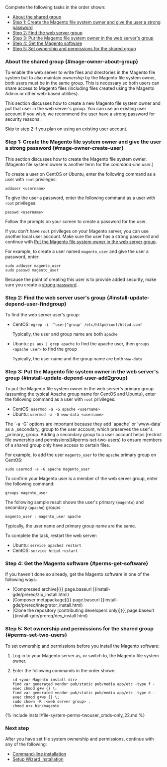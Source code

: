 Complete the following tasks in the order shown:

*	[About the shared group](#mage-owner-about-group)
*	[Step 1: Create the Magento file system owner and give the user a strong password](#mage-owner-create-user)
*	[Step 2: Find the web server group](#install-update-depend-user-findgroup)
*	[Step 3: Put the Magento file system owner in the web server's group](#install-update-depend-user-add2group)
*	[Step 4: Get the Magento software](#perms-get-software)
*	[Step 5: Set ownership and permissions for the shared group](#perms-set-two-users)

### About the shared group {#mage-owner-about-group}
To enable the web server to write files and directories in the Magento file system but to also maintain *ownership* by the Magento file system owner, both users must be in the same group. This is necessary so both users can share access to Magento files (including files created using the Magento Admin or other web-based utilities).

This section discusses how to create a new Magento file system owner and put that user in the web server's group. You can use an existing user account if you wish; we recommend the user have a strong password for security reasons.

<div class="bs-callout bs-callout-info">
	Skip to <a href="#install-update-depend-user-findgroup">step 2</a> if you plan on using an existing user account.
</div>

### Step 1: Create the Magento file system owner and give the user a strong password {#mage-owner-create-user}
This section discusses how to create the Magento file system owner. (Magento file system owner is another term for the *command-line user*.)

To create a user on CentOS or Ubuntu, enter the following command as a user with `root` privileges:

	adduser <username>

To give the user a password, enter the following command as a user with `root` privileges:

	passwd <username>

Follow the prompts on your screen to create a password for the user.

<div class="bs-callout bs-callout-warning">
    <p>If you don't have <code>root</code> privileges on your Magento server, you can use another local user account. Make sure the user has a strong password and continue with <a href="#install-update-depend-user-add2group">Put the Magento file system owner in the web server group</a>.</p>
</div>

For example, to create a user named `magento_user` and give the user a password, enter:

	sudo adduser magento_user
	sudo passwd magento_user

<div class="bs-callout bs-callout-warning">
    <p>Because the point of creating this user is to provide added security, make sure you create a <a href="https://en.wikipedia.org/wiki/Password_strength" target="&#95;blank">strong password</a>.</p>
</div>

### Step 2: Find the web server user's group {#install-update-depend-user-findgroup}
To find the web server user's group:

*	CentOS: `egrep -i '^user|^group' /etc/httpd/conf/httpd.conf`

	Typically, the user and group name are both `apache`
*	Ubuntu: `ps aux | grep apache` to find the apache user, then `groups <apache user>` to find the group

	Typically, the user name and the group name are both `www-data`

### Step 3: Put the Magento file system owner in the web server's group {#install-update-depend-user-add2group}
To put the Magento file system owner in the web server's primary group (assuming the typical Apache group name for CentOS and Ubuntu), enter the following command as a user with `root` privileges:

*	CentOS: `usermod -a -G apache <username>`
*	Ubuntu: `usermod -a -G www-data <username>`

<div class="bs-callout bs-callout-info" id="info" markdown="1">
The `-a -G` options are important because they add `apache` or `www-data` as a _secondary_ group to the user account, which preserves the user's _primary_ group. Adding a secondary group to a user account helps [restrict file ownership and permissions](#perms-set-two-users) to ensure members of a shared group only have access to certain files.
</div>

For example, to add the user `magento_user` to the `apache` primary group on CentOS:

	sudo usermod -a -G apache magento_user

To confirm your Magento user is a member of the web server group, enter the following command:

	groups magento_user

The following sample result shows the user's primary (`magento`) and secondary (`apache`) groups.

	magento_user : magento_user apache

<div class="bs-callout bs-callout-info" id="info" markdown="1">
Typically, the user name and primary group name are the same.
</div>

To complete the task, restart the web server:

*	Ubuntu: `service apache2 restart`
*	CentOS: `service httpd restart`

### Step 4: Get the Magento software {#perms-get-software}
If you haven't done so already, get the Magento software in one of the following ways:

*	[Compressed archive]({{ page.baseurl }}install-gde/prereq/zip_install.html)
*	[Composer metapackage]({{ page.baseurl }}install-gde/prereq/integrator_install.html)
*	[Clone the repository (contributing developers only)]({{ page.baseurl }}install-gde/prereq/dev_install.html)

### Step 5: Set ownership and permissions for the shared group {#perms-set-two-users}
To set ownership and permissions before you install the Magento software:

1.	Log in to your Magento server as, or switch to, the Magento file system owner.
2.	Enter the following commands in the order shown:

		cd <your Magento install dir>
		find var generated vendor pub/static pub/media app/etc -type f -exec chmod g+w {} \;
		find var generated vendor pub/static pub/media app/etc -type d -exec chmod g+ws {} \;
		sudo chown -R :<web server group> .
		chmod u+x bin/magento

{% include install/file-system-perms-twouser_cmds-only_22.md %}

### Next step
After you have set file system ownership and permissions, continue with any of the following:

*	[Command-line installation]({{page.baseurl}}install-gde/install/cli/install-cli.html)
*	[Setup Wizard installation]({{page.baseurl}}install-gde/install/web/install-web.html)
